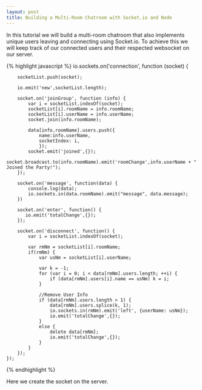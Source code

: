 ```yaml
---
layout: post
title: Building a Multi-Room Chatroom with Socket.io and Node
---
```


In this tutorial we will build a multi-room chatroom that also implements unique users leaving and connecting using Socket.io. To achieve this we will keep track of our connected users and their respected websocket on our server.
          
{% highlight javascript %}
    io.sockets.on('connection', function (socket) {

        socketList.push(socket);

        io.emit('new',socketList.length);

        socket.on('joinGroup', function (info) {
            var i = socketList.indexOf(socket);
            socketList[i].roomName = info.roomName;
            socketList[i].userName = info.userName;
            socket.join(info.roomName);

            data[info.roomName].users.push({
                name:info.userName,
                socketIndex: i,
                });
            socket.emit('joined',{});
            socket.broadcast.to(info.roomName).emit('roomChange',info.userName + " Joined the Party!");
        });

        socket.on('message', function(data) {
            console.log(data);
            io.sockets.in(data.roomName).emit("message", data.message);
        })

        socket.on('enter', function() {
           io.emit('totalChange',{});
        });

        socket.on('disconnect', function() {
            var i = socketList.indexOf(socket);

            var rmNm = socketList[i].roomName;
            if(rmNm) {
                var usNm = socketList[i].userName;

                var k = -1;
                for (var i = 0; i < data[rmNm].users.length; ++i) {
                    if (data[rmNm].users[i].name == usNm) k = i;
                }

                //Remove User Info
                if (data[rmNm].users.length > 1) {
                    data[rmNm].users.splice(k, 1);
                    io.sockets.in(rmNm).emit('left', {userName: usNm});
                    io.emit('totalChange',{});
                }
                else {
                    delete data[rmNm];
                    io.emit('totalChange',{});
                }
            }
        });
    });
{% endhighlight %}

Here we create the socket on the server.
